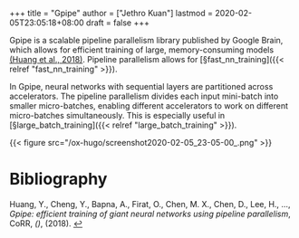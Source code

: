 +++
title = "Gpipe"
author = ["Jethro Kuan"]
lastmod = 2020-02-05T23:05:18+08:00
draft = false
+++

Gpipe is a scalable pipeline parallelism library published by Google
Brain, which allows for efficient training of large, memory-consuming
models <a id="f5a07e10ad91af167044009928ccf64f" href="#huang18_gpipe">(Huang et al., 2018)</a>. Pipeline parallelism allows for
[§fast\_nn\_training]({{< relref "fast_nn_training" >}}).

In Gpipe, neural networks with sequential layers are partitioned
across accelerators. The pipeline parallelism divides each input
mini-batch into smaller micro-batches, enabling different accelerators
to work on different micro-batches simultaneously. This is especially
useful in [§large\_batch\_training]({{< relref "large_batch_training" >}}).

{{< figure src="/ox-hugo/screenshot2020-02-05_23-05-00_.png" >}}

# Bibliography
<a id="huang18_gpipe" target="_blank">Huang, Y., Cheng, Y., Bapna, A., Firat, O., Chen, M. X., Chen, D., Lee, H., …, *Gpipe: efficient training of giant neural networks using pipeline parallelism*, CoRR, *()*,  (2018). </a> [↩](#f5a07e10ad91af167044009928ccf64f)
